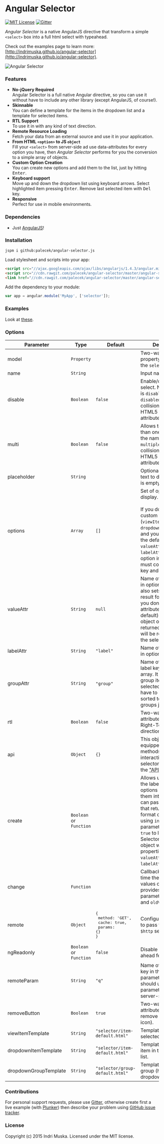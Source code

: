# Angular Selector

[![MIT License](http://img.shields.io/badge/license-MIT-blue.svg?style=flat)](LICENSE)
[![Gitter](https://badges.gitter.im/Join%20Chat.svg)](https://gitter.im/indrimuska/angular-selector?utm_source=badge&utm_medium=badge&utm_campaign=pr-badge)

*Angular Selector* is a native AngularJS directive that transform a simple `<select>` box into a full html select with typeahead.

Check out the examples page to learn more: [http://indrimuska.github.io/angular-selector](http://indrimuska.github.io/angular-selector).

![Angular Selector](http://indrimuska.github.io/angular-selector/img/angular-selector.png)

### Features

* **No-jQuery Required**<br>
  Angular Selector is a full native Angular directive, so you can use it without have to include any other library (except AngularJS, of course!).
* **Skinnable**<br>
  You can define a template for the items in the dropdown list and a template for selected items.
* **RTL Support**<br>
  To use it in with any kind of text direction.
* **Remote Resource Loading**<br>
  Fetch your data from an external source and use it in your application.
* **From HTML `<option>` to JS `object`**<br>
  Fill your `<select>` from server-side ad use data-attributes for every option you have, then *Angular Selector* performs for you the conversion to a simple array of objects.
* **Custom Option Creation**<br>
  You can create new options and add them to the list, just by hitting <kbd>Enter</kbd>.
* **Keyboard support**<br>
  Move up and down the dropdown list using keyboard arrows. Select highlighted item pressing <kbd>Enter</kbd>. Remove last selected item with <kbd>Del</kbd> key.
* **Responsive**<br>
  Perfect for use in mobile environments.

### Dependencies

* Just [AngularJS](https://angularjs.org/)!

### Installation

```
jspm i github:palecek/angular-selector.js
```

Load stylesheet and scripts into your app:

```html
<script src="//ajax.googleapis.com/ajax/libs/angularjs/1.4.3/angular.min.js"></script>
<script src="//cdn.rawgit.com/palecek/angular-selector/master/angular-selector.js"></script>
<link href="//cdn.rawgit.com/palecek/angular-selector/master/angular-selector.css" rel="stylesheet">
```

Add the dependency to your module:
```javascript
var app = angular.module('MyApp', ['selector']);
```

### Examples

Look at [these](http://indrimuska.github.io/angular-selector/).

### Options

Parameter | Type | Default | Description
---|---|---|---
model | `Property` | | Two-way binding property that models the `select` view.
name | `String` | | Input name attribute.
disable | `Boolean` | `false` | Enable/disable the select. Note the name is `disable` not `disabled` to avoid collisions with the HTML5 multiple attribute.
multi | `Boolean` | `false` | Allows to select more than one value. Note the name is `multi` not `multiple` to avoid collisions with the HTML5 multiple attribute.
placeholder | `String` | | Optional placeholder text to display if input is empty.
options | `Array` | `[]` | Set of options to display.<br><br>If you don't use a custom template (`viewItemTemplate` and `dropdownItemTemplate`) and you don't change the default values of `valueAttr` and `labelAttr`, each option in this array must contain a `label` key and a `value` key.
valueAttr | `String` | `null` | Name of the value key in options array. This also sets the type of result for the model: if you don't set this attribute (`null` by default) the entire object option is returned, otherwise it will be returned only the selected property.
labelAttr | `String` | `"label"` | Name of the label key in options array.
groupAttr | `String` | `"group"` | Name of the `optgroup` label key in options array. It allows to group items by the selected key. Items have to be already sorted to see the groups just one time.
rtl | `Boolean` | `false` | Two-way bindable attribute to set a Right-To-Left text direction.
api | `Object` | `{}` | This object is equipped with the methods for interacting with the selector. Check out the ["APIs" example](http://indrimuska.github.io/angular-selector/).
create | `Boolean` or `Function` | | Allows users to type the label of their own options and push them into the list. You can pass a function that returns the full format of the option, using `input` as parameter, or set it to `true` to let Angular Selector create an object with the default properties given by `valueAttr` and `labelAttr`.
change | `Function` | | Callback fired every time the selected values change. It provides two parameters: `newValue` and `oldValue`.
remote | `Object` | <pre>{<br>  method: 'GET',<br>  cache: true,<br>  params: {}<br>}</pre> | Configuration object to pass to the native `$http` service ([docs](https://docs.angularjs.org/api/ng/service/$http#usage)).
ngReadonly | `Boolean` or `Function` | `false` |  Disable / enable type ahead feature.
remoteParam | `String` | `"q"` | Name of the query key in the remote parameter object. You should use this parameter to perform server-side filtering.
removeButton | `Boolean` | `true` | Two-way bindable attribute to see the remove button (cross icon).
viewItemTemplate | `String` | `"selector/item-default.html"` | Template URL of selected item(s).
dropdownItemTemplate | `String` | `"selector/item-default.html"` | Template URL of each item in the dropdown list.
dropdownGroupTemplate | `String` | `"selector/group-default.html"` | Template URL of each group (header) in the dropdown list.

### Contributions

For personal support requests, please use [Gitter](https://gitter.im/indrimuska/angular-selector), otherwise create first a live example (with [Plunker](http://plnkr.co/)) then describe your problem using [GitHub issue tracker](https://github.com/indrimuska/angular-selector/issues/new).

### License

Copyright (c) 2015 Indri Muska. Licensed under the MIT license.
